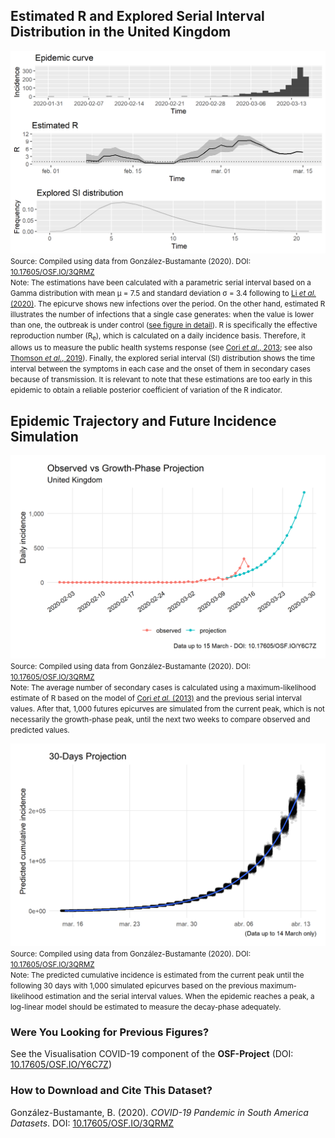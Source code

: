## Estimated R and Explored Serial Interval Distribution in the United Kingdom 

[![R](https://raw.githubusercontent.com/bgonzalezbustamante/COVID-19-South-America/master/docs/images/20200315/20200315_R_UK.png)](https://raw.githubusercontent.com/bgonzalezbustamante/COVID-19-South-America/master/docs/images/20200315/20200315_R_UK.png)
<small>Source: Compiled using data from González-Bustamante (2020). DOI: [10.17605/OSF.IO/3QRMZ](http://doi.org/10.17605/OSF.IO/3QRMZ)</small> <br />
<small>Note: The estimations have been calculated with a parametric serial interval based on a Gamma distribution with mean μ = 7.5 and standard deviation σ = 3.4 following to [Li *et al.* (2020)](https://www.nejm.org/doi/full/10.1056/NEJMoa2001316). The epicurve shows new infections over the period. On the other hand, estimated R illustrates the number of infections that a single case generates: when the value is lower than one, the outbreak is under control ([see figure in detail](https://raw.githubusercontent.com/bgonzalezbustamante/COVID-19-South-America/master/docs/images/20200314/20200314_Re_UK.png)). R is specifically the effective reproduction number (R<sub>e</sub>), which is calculated on a daily incidence basis. Therefore, it allows us to measure the public health systems response (see [Cori *et al*., 2013](https://dx.doi.org/10.1093%2Faje%2Fkwt133); see also [Thomson *et al.*, 2019](https://doi.org/10.1016/j.epidem.2019.100356)). Finally, the explored serial interval (SI) distribution shows the time interval between the symptoms in each case and the onset of them in secondary cases because of transmission. It is relevant to note that these estimations are too early in this epidemic to obtain a reliable posterior coefficient of variation of the R indicator.</small>

## Epidemic Trajectory and Future Incidence Simulation

[![Growth](https://raw.githubusercontent.com/bgonzalezbustamante/COVID-19-South-America/master/docs/images/20200315/Projections/20200315_growth_UK.png)](https://raw.githubusercontent.com/bgonzalezbustamante/COVID-19-South-America/master/docs/images/20200315/Projections/20200315_growth_UK.png)
<small>Source: Compiled using data from González-Bustamante (2020). DOI: [10.17605/OSF.IO/3QRMZ](http://doi.org/10.17605/OSF.IO/3QRMZ)</small> <br />
<small>Note: The average number of secondary cases is calculated using a maximum-likelihood estimate of R based on the model of [Cori *et al.* (2013)](https://doi.org/10.1093/aje/kwt133) and the previous serial interval values. After that, 1,000 futures epicurves are simulated from the current peak, which is not necessarily the growth-phase peak, until the next two weeks to compare observed and predicted values.</small>

[![Projection](https://raw.githubusercontent.com/bgonzalezbustamante/COVID-19-South-America/master/docs/images/20200314/projections/20200314_proj_UK.png)](https://raw.githubusercontent.com/bgonzalezbustamante/COVID-19-South-America/master/docs/images/20200314/projections/20200314_proj_UK.png)
<small>Source: Compiled using data from González-Bustamante (2020). DOI: [10.17605/OSF.IO/3QRMZ](http://doi.org/10.17605/OSF.IO/3QRMZ)</small> <br />
<small>Note: The predicted cumulative incidence is estimated from the current peak until the following 30 days with 1,000 simulated epicurves based on the previous maximum-likelihood estimation and the serial interval values. When the epidemic reaches a peak, a log-linear model should be estimated to measure the decay-phase adequately.</small>

### Were You Looking for Previous Figures?

See the Visualisation COVID-19 component of the **OSF-Project** (DOI: [10.17605/OSF.IO/Y6C7Z](http://doi.org/10.17605/OSF.IO/Y6C7Z))

### How to Download and Cite This Dataset?

González-Bustamante, B. (2020). *COVID-19 Pandemic in South America Datasets*. DOI: [10.17605/OSF.IO/3QRMZ](http://doi.org/10.17605/OSF.IO/3QRMZ)
